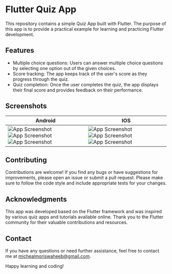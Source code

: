 
# Flutter Quiz App

This repository contains a simple Quiz App built with Flutter. The purpose of this app is to provide a practical example for learning and practicing Flutter development.



## Features

 - Multiple choice questions: Users can answer multiple choice questions by selecting one option out of the given choices.
- Score tracking: The app keeps track of the user's score as they progress through the quiz.
 - Quiz completion: Once the user completes the quiz, the app displays their final score and provides feedback on their performance.


## Screenshots
| Android             | IOS              |
| ---------------------- | ---------------------- |
| ![App Screenshot](https://github.com/MichealMoris/Flutter-Quiz-App/assets/138615256/9eca3a11-ecd3-4ecd-939a-c3739b23b955)![App Screenshot](https://github.com/MichealMoris/Flutter-Quiz-App/assets/138615256/86b61669-0a83-4625-8308-c21f61b00729)![App Screenshot](https://github.com/MichealMoris/Flutter-Quiz-App/assets/138615256/65028870-8e61-4cf1-9942-d360f730bc23) | ![App Screenshot](https://github.com/MichealMoris/Flutter-Quiz-App/assets/138615256/4235f583-5678-434d-a981-89c3ba7fdedb) ![App Screenshot](https://github.com/MichealMoris/Flutter-Quiz-App/assets/138615256/7aa8fb9a-8848-4a16-a416-d58cc9b41177)![App Screenshot](https://github.com/MichealMoris/Flutter-Quiz-App/assets/138615256/2ec24fe2-63f7-4254-b095-a078d755e5e0) |


## Contributing

Contributions are welcome! If you find any bugs or have suggestions for improvements, please open an issue or submit a pull request. Please make sure to follow the code style and include appropriate tests for your changes.

## Acknowledgments
This app was developed based on the Flutter framework and was inspired by various quiz apps and tutorials available online. Thank you to the Flutter community for their valuable contributions and resources.
## Contact
If you have any questions or need further assistance, feel free to contact me at michealmoriswaheeb@gmail.com.

Happy learning and coding!
